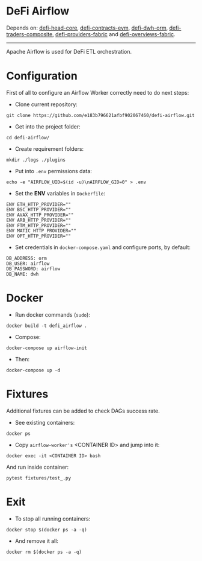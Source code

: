 # DeFi Airflow
Depends on: [defi-head-core](https://github.com/e183b796621afbf902067460/defi-head-core), [defi-contracts-evm](https://github.com/e183b796621afbf902067460/defi-contracts-evm), [defi-dwh-orm](https://github.com/e183b796621afbf902067460/defi-dwh-orm), [defi-traders-composite](https://github.com/e183b796621afbf902067460/defi-traders-composite), [defi-providers-fabric](https://github.com/e183b796621afbf902067460/defi-providers-fabric) and [defi-overviews-fabric](https://github.com/e183b796621afbf902067460/defi-overviews-fabric).

---

Apache Airflow is used for DeFi ETL orchestration.

# Configuration

First of all to configure an Airflow Worker correctly need to do next steps:

- Clone current repository:
```
git clone https://github.com/e183b796621afbf902067460/defi-airflow.git
```

- Get into the project folder:
```
cd defi-airflow/
```

- Create requirement folders:
```
mkdir ./logs ./plugins
```

- Put into `.env` permissions data:
```
echo -e "AIRFLOW_UID=$(id -u)\nAIRFLOW_GID=0" > .env
```

- Set the __ENV__ variables in `Dockerfile`:
```
ENV ETH_HTTP_PROVIDER=""
ENV BSC_HTTP_PROVIDER=""
ENV AVAX_HTTP_PROVIDER=""
ENV ARB_HTTP_PROVIDER=""
ENV FTM_HTTP_PROVIDER=""
ENV MATIC_HTTP_PROVIDER=""
ENV OPT_HTTP_PROVIDER=""
```

- Set credentials in `docker-compose.yaml` and configure ports, by default:
```
DB_ADDRESS: orm
DB_USER: airflow
DB_PASSWORD: airflow
DB_NAME: dwh
```


# Docker

- Run docker commands (`sudo`):
```
docker build -t defi_airflow .
```

- Compose:
```
docker-compose up airflow-init
```

- Then:
```
docker-compose up -d
```

# Fixtures

Additional fixtures can be added to check DAGs success rate.

- See existing containers:
```
docker ps
```

- Copy `airflow-worker's` \<CONTAINER ID> and jump into it:
```
docker exec -it <CONTAINER ID> bash
```

And run inside container:
```
pytest fixtures/test_.py
```

# Exit
- To stop all running containers:
```
docker stop $(docker ps -a -q)
```
- And remove it all:
```
docker rm $(docker ps -a -q)
```

